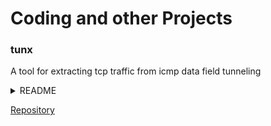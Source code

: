 # Coding and other Projects

### tunx
  
A tool for extracting tcp traffic from icmp data field tunneling
  
<details>
  <summary>README</summary>

<div markdown="1">

# tunx
### Name:
tunx, tunnel extractor

### Synopis:
python3 tunx [-o offset] [input_file] [output_file]

### Description:
Extracts ICMP tunneled TCP/IP layers from scapy compatible packet captures.

Looks for tunneled layer in 'data' field of ICMP packet (ICMP.data of Ether/IP/ICMP frame) and extracts to output file as pcap.

### Options:

**Required:**
- [input_file]    Capture file to extract from.  Works with scapy compatible capture files.
- [output_file]   File to write extracted layer to.
  
**Optional:**
- [-o]            Specify byte offset of tunneled layer in data field.

### Examples: 
python3 tunx Ping.pcap extract.pcap
python3 tunx -o 5 sneakers.pcap extract2.pcap

### Author:
James Read

</div>

</details>
  
[Repository](https://github.com/jmrweb/tunx)
